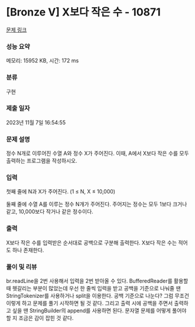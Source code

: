 # [Bronze V] X보다 작은 수 - 10871 

[문제 링크](https://www.acmicpc.net/problem/10871) 

### 성능 요약

메모리: 15952 KB, 시간: 172 ms

### 분류

구현

### 제출 일자

2023년 11월 7일 16:54:55

### 문제 설명

<p>정수 N개로 이루어진 수열 A와 정수 X가 주어진다. 이때, A에서 X보다 작은 수를 모두 출력하는 프로그램을 작성하시오.</p>

### 입력 

 <p>첫째 줄에 N과 X가 주어진다. (1 ≤ N, X ≤ 10,000)</p>

<p>둘째 줄에 수열 A를 이루는 정수 N개가 주어진다. 주어지는 정수는 모두 1보다 크거나 같고, 10,000보다 작거나 같은 정수이다.</p>

### 출력 

 <p>X보다 작은 수를 입력받은 순서대로 공백으로 구분해 출력한다. X보다 작은 수는 적어도 하나 존재한다.</p>


### 풀이 및 리뷰
 <p>br.readLine을 2번 사용해서 입력을 2번 받아올 수 있다. BufferedReader를 활용할 때 헷갈리는 부분이 많았는데 우선 한 줄씩 입력을 받고 공백을 기준으로 나눠줄 땐 StringTokenizer를 사용하거나 split을 이용한다. 공백 기준으로 나눈다? 그럼 무조건 이렇게 하고 문제를 풀기 시작하면 될 것 같다.
그리고 출력 시에 공백을 주면서 출력하고 싶을 땐 StringBuilder의 append를 사용하면 된다.
문자열 문제를 어떻게 풀어야 할 지 조금은 감이 잡힌 것 같다.</p>

